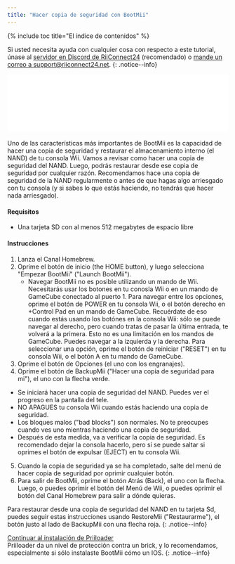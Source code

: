 ```yaml
---
title: "Hacer copia de seguridad con BootMii"
---
```


{% include toc title="El índice de contenidos" %}

Si usted necesita ayuda con cualquier cosa con respecto a este tutorial, únase al [servidor en Discord de RiiConnect24](https://discord.gg/b4Y7jfD) (recomendado) o [mande un correo a support@riiconnect24.net](mailto:support@riiconnect24.net).
{: .notice--info}

![El logotipo de BootMii](/images/bootmii.png)

Uno de las características más importantes de BootMii es la capacidad de hacer una copia de seguridad y restaurar el almacenamiento interno (el NAND) de tu consola Wii. Vamos a revisar como hacer una copia de seguridad del NAND. Luego, podrás restaurar desde ese copia de seguridad por cualquier razón. Recomendamos hace una copia de seguridad de la NAND regularmente o antes de que hagas algo arriesgado con tu consola (y si sabes lo que estás haciendo, no tendrás que hacer nada arriesgado).

#### Requisitos
* Una tarjeta SD con al menos 512 megabytes de espacio libre

#### Instrucciones
1. Lanza el Canal Homebrew.
2. Oprime el botón de inicio (the HOME button), y luego selecciona "Empezar BootMii" ("Launch BootMii").
   - Navegar BootMii no es posible utilizando un mando de Wii. Necesitarás usar los botones en tu conosla Wii o en un mando de GameCube conectado al puerto 1. Para navegar entre los opciones, oprime el botón de POWER en tu consola Wii, o el botón derecho en +Control Pad en un mando de GameCube. Recuérdate de eso cuando estás usando los botónes en la consola Wii: sólo se puede navegar al derecho, pero cuando tratas de pasar la última entrada, te volverá a la primera. Esto no es una limitación en los mandos de GameCube. Puedes navegar a la izquierda y la derecha. Para seleccionar una opción, oprime el botón de reiniciar ("RESET") en tu consola Wii, o el botón A en tu mando de GameCube.
3. Oprime el botón de Opciones (el uno con los engranajes).
4. Oprime el botón de BackupMii ("Hacer una copia de seguridad para mi"), el uno con la flecha verde.
- Se iniciará hacer una copia de seguridad del NAND. Puedes ver el progreso en la pantalla del tele.
- NO APAGUES tu consola Wii cuando estás haciendo una copia de seguridad.
- Los bloques malos ("bad blocks") son normales. No te preocupes cuando ves uno mientras haciendo una copia de seguridad.
- Después de esta medida, va a verificar la copia de seguridad. Es recomendado dejar la consola hacerlo, pero sí se puede saltar si oprimes el botón de expulsar (EJECT) en tu consola Wii.
5. Cuando la copia de seguridad ya se ha completado, salte del menú de hacer copia de seguridad por oprimir cualquier botón.
6. Para salir de BootMii, oprime el botón Atrás (Back), el uno con la flecha. Luego, o puedes oprimir el botón del Menú de Wii, o puedes oprimir el botón del Canal Homebrew para salir a dónde quieras.

Para restaurar desde una copia de seguridad del NAND en tu tarjeta Sd, puedes seguir estas instrucciones usando RestoreMii ("Restaurarme"), el botón justo al lado de BackupMii con una flecha roja.
{: .notice--info}

[Continuar al instalación de Priiloader](priiloader)<br> Priiloader da un nivel de protección contra un brick, y lo recomendamos, especialmente si sólo instalaste BootMii cómo un IOS.
{: .notice--info}
